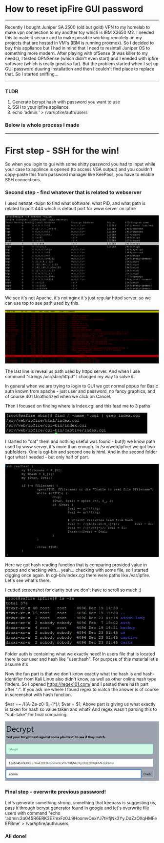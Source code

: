 # How to reset ipFire GUI password
***

Recently I bought Juniper SA 2500 (old but gold) VPN to my homelab to make vpn connection to my another toy which is IBM X3650 M2. I needed this to make it secure and to make possible working remotely on my projects that are hosted in VM's (IBM is running proxmox). So I decided to buy this appliance but I had in mind that I need to resintall Juniper OS to something more modern. After playing with pfSense (it was killer to my needs), I tested OPNSense (which didn't even start) and I eneded with ipfire software (which is really great so far). But the problem started when I set up GUI password duuring installation and then I couldn't find place to replace that. So I started sniffing...
***

### TLDR
1. Generate bcrypt hash with password you want to use
2. SSH to your ipfire appliance
3. echo 'admin:<your bcrypted="" here="" password="">' &gt; /var/ipfire/auth/users</your>
### Below is whole process I made
***

# First step - SSH for the win!
So when you login to gui with some shitty password you had to input while your case to applince is opened (to access VGA output) and you couldn't copy-paste this from password manager like KeePass, you have to enable SSH connections.
 

### Second step - find whatever that is related to webserver
I used netstat -tulpn to find what software, what PID, and what path is related to port 444 which is default port for www server on ipfire
 

![alt text](images/ipfire_1.png "") 

We see it's not Apache, it's not nginx it's just regular httpd server, so we can use top to see path used by this.
 

![alt text](images/ipfire_2.png "") 

The last line is reveal us path used by httpd server. And when I use command "strings /usr/sbin/httpd" I changed my way to solve it.
 

In general when we are trying to login to GUI we got normal popup for Basic auth known from apache - just user and password, no fancy graphics, and of course 401 Unathorized when we click on Cancel.
 

Then I focused on finding where is index.cgi and this lead me to 3 paths
 

![alt text](images/ipfire_3.png "") 

I started to "cat" them and nothing useful was found - but(!) we know path used by www server, it's more than enough. In /srv/web/ipfire/ we got two subfolders. One is cgi-bin and second one is html. And in the second folder I got what I needed - but only half of part.
 

![alt text](images/ipfire_4.png "") 

Here we got hash reading function that is comparing provided value in popup and checking with... yeah... checking with some file, so I started digging once again. In cgi-bin/index.cgi there were paths like /var/ipfire. Let's see what's there.
 

I cutted screenshot for clarity but we don't have to scroll so much ;)
 

![alt text](images/ipfire_5.png "") 

Folder auth is containing what we exactly need! In users file that is located there is our user and hash like "user:hash". For purpose of this material let's assume it's
 

Now the fun part is that we don't know exactly what the hash is and hash-identifier from Kali Linux also didn't know, as well as other online hash type finders. So I opened https://regex101.com/ and I pasted there hash part after ":". If you ask me where I found regex to match the answer is of course in screenshot with hash function.
 

$var =~ /([A-Za-z0-9_-]*)/;        $var = $1;
Above part is giving us what exactly is taken for hash so value taken and what? And regex wasn't parsing this to "sub-take" for final comparing.
 

![alt text](images/ipfire_6.png "") 

### Final step - overwrite previous password!
Let's generate something strong, something that keepass is suggesting us, pass it through bcrypt generator found in google and let's overwrite file users with command "echo 'admin:$2a$04$R6ERK3E7mxFz0J.9HoomvOexYJ7tHfjNk3Yy.DdZzOXqHMFeEFBme' > /var/ipfire/auth/users
 

### All done!

